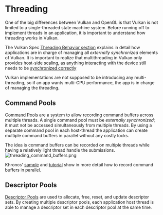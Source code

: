 # Threading

One of the big differences between Vulkan and OpenGL is that Vulkan is not limited to a single-threaded state machine system. Before running off to implement threads in an application, it is important to understand how threading works in Vulkan.

The Vulkan Spec [Threading Behavior section](https://www.khronos.org/registry/vulkan/specs/1.1/html/vkspec.html#fundamentals-threadingbehavior) explains in detail how applications are in charge of managing all _externally synchronized_ elements of Vulkan. It is important to realize that multithreading in Vulkan only provides host-side scaling, as anything interacting with the device still needs to be [synchronized correctly](./sychronization.md)

Vulkan implementations are not supposed to be introducing any multi-threading, so if an app wants multi-CPU performance, the app is in charge of managing the threading.

## Command Pools

[Command Pools](https://www.khronos.org/registry/vulkan/specs/1.1/html/vkspec.html#commandbuffers-pools) are a system to allow recording command buffers across multiple threads. A single command pool must be _externally synchronized_; it must not be accessed simultaneously from multiple threads. By using a separate command pool in each host-thread the application can create multiple command buffers in parallel without any costly locks.

The idea is command buffers can be recorded on multiple threads while having a relatively light thread handle the submissions.
![threading_command_buffers.png](../images/threading_command_buffers.png)

Khronos' [sample](https://github.com/KhronosGroup/Vulkan-Samples/tree/master/samples/performance/command_buffer_usage) and [tutorial](https://github.com/KhronosGroup/Vulkan-Samples/blob/master/samples/performance/command_buffer_usage/command_buffer_usage_tutorial.md) show in more detail how to record command buffers in parallel.

## Descriptor Pools

[Descriptor Pools](https://www.khronos.org/registry/vulkan/specs/1.1/html/vkspec.html#VkDescriptorPool) are used to allocate, free, reset, and update descriptor sets. By creating multiple descriptor pools, each application host thread is able to manage a descriptor set in each descriptor pool at the same time.
